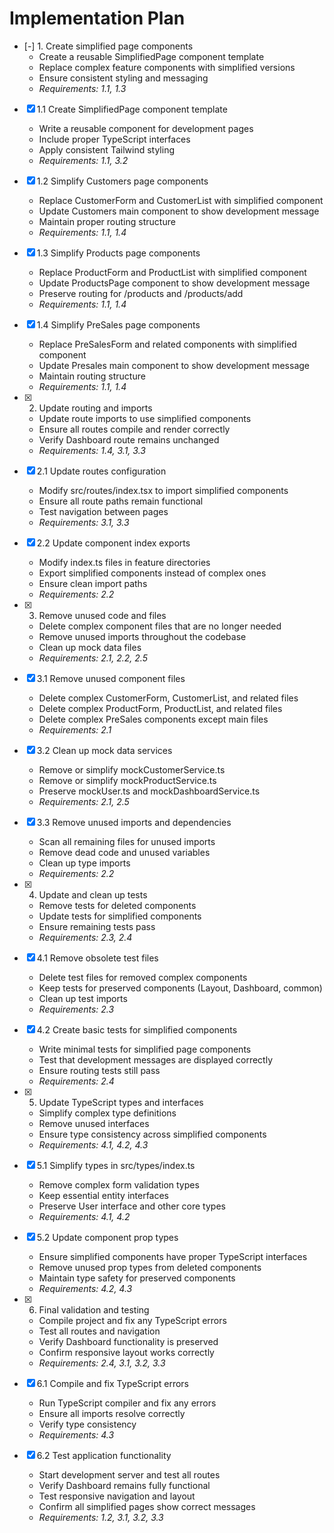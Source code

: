 # Implementation Plan

- [-] 1. Create simplified page components
  - Create a reusable SimplifiedPage component template
  - Replace complex feature components with simplified versions
  - Ensure consistent styling and messaging
  - _Requirements: 1.1, 1.3_

- [x] 1.1 Create SimplifiedPage component template
  - Write a reusable component for development pages
  - Include proper TypeScript interfaces
  - Apply consistent Tailwind styling
  - _Requirements: 1.1, 3.2_

- [x] 1.2 Simplify Customers page components
  - Replace CustomerForm and CustomerList with simplified component
  - Update Customers main component to show development message
  - Maintain proper routing structure
  - _Requirements: 1.1, 1.4_

- [x] 1.3 Simplify Products page components
  - Replace ProductForm and ProductList with simplified component
  - Update ProductsPage component to show development message
  - Preserve routing for /products and /products/add
  - _Requirements: 1.1, 1.4_

- [x] 1.4 Simplify PreSales page components
  - Replace PreSalesForm and related components with simplified component
  - Update Presales main component to show development message
  - Maintain routing structure
  - _Requirements: 1.1, 1.4_

- [x] 2. Update routing and imports
  - Update route imports to use simplified components
  - Ensure all routes compile and render correctly
  - Verify Dashboard route remains unchanged
  - _Requirements: 1.4, 3.1, 3.3_

- [x] 2.1 Update routes configuration
  - Modify src/routes/index.tsx to import simplified components
  - Ensure all route paths remain functional
  - Test navigation between pages
  - _Requirements: 3.1, 3.3_

- [x] 2.2 Update component index exports
  - Modify index.ts files in feature directories
  - Export simplified components instead of complex ones
  - Ensure clean import paths
  - _Requirements: 2.2_

- [x] 3. Remove unused code and files
  - Delete complex component files that are no longer needed
  - Remove unused imports throughout the codebase
  - Clean up mock data files
  - _Requirements: 2.1, 2.2, 2.5_

- [x] 3.1 Remove unused component files
  - Delete complex CustomerForm, CustomerList, and related files
  - Delete complex ProductForm, ProductList, and related files
  - Delete complex PreSales components except main files
  - _Requirements: 2.1_

- [x] 3.2 Clean up mock data services
  - Remove or simplify mockCustomerService.ts
  - Remove or simplify mockProductService.ts
  - Preserve mockUser.ts and mockDashboardService.ts
  - _Requirements: 2.1, 2.5_

- [x] 3.3 Remove unused imports and dependencies
  - Scan all remaining files for unused imports
  - Remove dead code and unused variables
  - Clean up type imports
  - _Requirements: 2.2_

- [x] 4. Update and clean up tests
  - Remove tests for deleted components
  - Update tests for simplified components
  - Ensure remaining tests pass
  - _Requirements: 2.3, 2.4_

- [x] 4.1 Remove obsolete test files
  - Delete test files for removed complex components
  - Keep tests for preserved components (Layout, Dashboard, common)
  - Clean up test imports
  - _Requirements: 2.3_

- [x] 4.2 Create basic tests for simplified components
  - Write minimal tests for simplified page components
  - Test that development messages are displayed correctly
  - Ensure routing tests still pass
  - _Requirements: 2.4_

- [x] 5. Update TypeScript types and interfaces
  - Simplify complex type definitions
  - Remove unused interfaces
  - Ensure type consistency across simplified components
  - _Requirements: 4.1, 4.2, 4.3_

- [x] 5.1 Simplify types in src/types/index.ts
  - Remove complex form validation types
  - Keep essential entity interfaces
  - Preserve User interface and other core types
  - _Requirements: 4.1, 4.2_

- [x] 5.2 Update component prop types
  - Ensure simplified components have proper TypeScript interfaces
  - Remove unused prop types from deleted components
  - Maintain type safety for preserved components
  - _Requirements: 4.2, 4.3_

- [x] 6. Final validation and testing
  - Compile project and fix any TypeScript errors
  - Test all routes and navigation
  - Verify Dashboard functionality is preserved
  - Confirm responsive layout works correctly
  - _Requirements: 2.4, 3.1, 3.2, 3.3_

- [x] 6.1 Compile and fix TypeScript errors
  - Run TypeScript compiler and fix any errors
  - Ensure all imports resolve correctly
  - Verify type consistency
  - _Requirements: 4.3_

- [x] 6.2 Test application functionality
  - Start development server and test all routes
  - Verify Dashboard remains fully functional
  - Test responsive navigation and layout
  - Confirm all simplified pages show correct messages
  - _Requirements: 1.2, 3.1, 3.2, 3.3_
